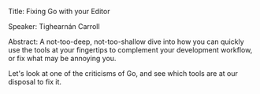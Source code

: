 Title: Fixing Go with your Editor

Speaker: Tighearnán Carroll

Abstract:
A not-too-deep, not-too-shallow dive into how you can quickly use the tools at
your fingertips to complement your development workflow, or fix what may be
annoying you.

Let's look at one of the criticisms of Go, and see which tools are at our
disposal to fix it.
